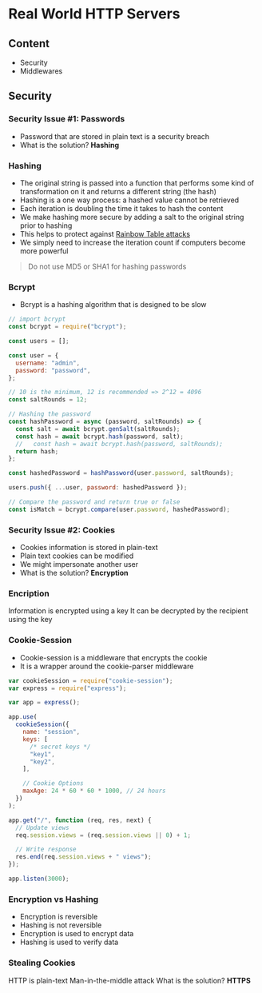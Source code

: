 # Real World HTTP Servers

## Content

- Security
- Middlewares

## Security

### Security Issue #1: Passwords

- Password that are stored in plain text is a security breach
- What is the solution? **Hashing**

### Hashing

- The original string is passed into a function that performs some kind of transformation on it and returns a different string (the hash)
- Hashing is a one way process: a hashed value cannot be retrieved
- Each iteration is doubling the time it takes to hash the content
- We make hashing more secure by adding a salt to the original string prior to hashing
- This helps to protect against [Rainbow Table attacks](https://www.beyondidentity.com/glossary/rainbow-table-attack)
- We simply need to increase the iteration count if computers become more powerful

> Do not use MD5 or SHA1 for hashing passwords

### Bcrypt

- Bcrypt is a hashing algorithm that is designed to be slow

```js
// import bcrypt
const bcrypt = require("bcrypt");

const users = [];

const user = {
  username: "admin",
  password: "password",
};

// 10 is the minimum, 12 is recommended => 2^12 = 4096
const saltRounds = 12;

// Hashing the password
const hashPassword = async (password, saltRounds) => {
  const salt = await bcrypt.genSalt(saltRounds);
  const hash = await bcrypt.hash(password, salt);
  //   const hash = await bcrypt.hash(password, saltRounds);
  return hash;
};

const hashedPassword = hashPassword(user.password, saltRounds);

users.push({ ...user, password: hashedPassword });

// Compare the password and return true or false
const isMatch = bcrypt.compare(user.password, hashedPassword);
```

### Security Issue #2: Cookies

- Cookies information is stored in plain-text
- Plain text cookies can be modified
- We might impersonate another user
- What is the solution? **Encryption**

### Encription

Information is encrypted using a key
It can be decrypted by the recipient using the key

### Cookie-Session

- Cookie-session is a middleware that encrypts the cookie
- It is a wrapper around the cookie-parser middleware

```js
var cookieSession = require("cookie-session");
var express = require("express");

var app = express();

app.use(
  cookieSession({
    name: "session",
    keys: [
      /* secret keys */
      "key1",
      "key2",
    ],

    // Cookie Options
    maxAge: 24 * 60 * 60 * 1000, // 24 hours
  })
);

app.get("/", function (req, res, next) {
  // Update views
  req.session.views = (req.session.views || 0) + 1;

  // Write response
  res.end(req.session.views + " views");
});

app.listen(3000);
```

### Encryption vs Hashing

- Encryption is reversible
- Hashing is not reversible
- Encryption is used to encrypt data
- Hashing is used to verify data

### Stealing Cookies

HTTP is plain-text
Man-in-the-middle attack
What is the solution? **HTTPS**
